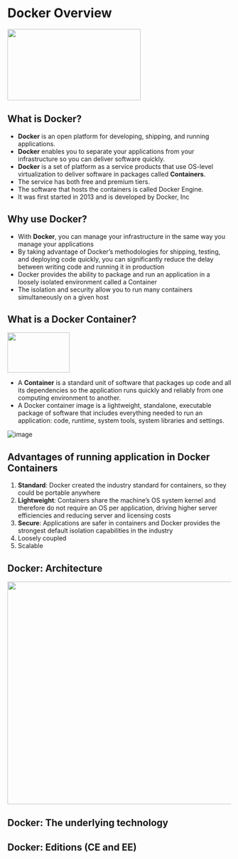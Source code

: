 # Docker Overview
<img src="https://user-images.githubusercontent.com/121426292/229050098-c94ddecd-b438-476d-a932-7485e10a9900.png" data-canonical-src="https://user-images.githubusercontent.com/121426292/229050098-c94ddecd-b438-476d-a932-7485e10a9900.png" width="300" height="160" />


## What is Docker?
   - **Docker** is an open platform for developing, shipping, and running applications.
   - **Docker** enables you to separate your applications from your infrastructure so you can deliver software quickly.
   - **Docker** is a set of platform as a service products that use OS-level virtualization to deliver software in packages called **Containers**.
   - The service has both free and premium tiers. 
   - The software that hosts the containers is called Docker Engine. 
   - It was first started in 2013 and is developed by Docker, Inc


## Why use Docker?
   - With **Docker**, you can manage your infrastructure in the same way you manage your applications
   - By taking advantage of Docker’s methodologies for shipping, testing, and deploying code quickly, you can significantly reduce the delay between writing code and running it in production
   - Docker provides the ability to package and run an application in a loosely isolated environment called a Container
   - The isolation and security allow you to run many containers simultaneously on a given host


## What is a Docker Container?
<img src="https://user-images.githubusercontent.com/121426292/229057732-3942c29f-70ec-4aa0-9a4a-481d83fa3ed7.png" data-canonical-src="[https://user-images.githubusercontent.com/121426292/229050098-c94ddecd-b438-476d-a932-7485e10a9900.png](https://user-images.githubusercontent.com/121426292/229057732-3942c29f-70ec-4aa0-9a4a-481d83fa3ed7.png)" width="140" height="90" />

   - A **Container** is a standard unit of software that packages up code and all its dependencies so the application runs quickly and reliably from one computing environment to another. 
   - A Docker container image is a lightweight, standalone, executable package of software that includes everything needed to run an application: code, runtime, system tools, system libraries and settings.
   
![image](https://user-images.githubusercontent.com/121426292/229056677-9e84fed7-d02c-49f7-b26b-40743a9eab63.png)

## Advantages of running application in Docker Containers
   1. **Standard**: Docker created the industry standard for containers, so they could be portable anywhere
   2. **Lightweight**: Containers share the machine’s OS system kernel and therefore do not require an OS per application, driving higher server efficiencies and reducing server and licensing costs
   3. **Secure**: Applications are safer in containers and Docker provides the strongest default isolation capabilities in the industry
   4. Loosely coupled
   5. Scalable

## Docker: Architecture
<img src="https://user-images.githubusercontent.com/121426292/229060643-2c4f6083-20c2-4e61-9be0-b218bb2ac663.png" data-canonical-src="[https://user-images.githubusercontent.com/121426292/229060643-2c4f6083-20c2-4e61-9be0-b218bb2ac663.png]([https://user-images.githubusercontent.com/121426292/229057732-3942c29f-70ec-4aa0-9a4a-481d83fa3ed7.png](https://user-images.githubusercontent.com/121426292/229060643-2c4f6083-20c2-4e61-9be0-b218bb2ac663.png))" width="800" height="500" />

## Docker: The underlying technology

## Docker: Editions (CE and EE)
